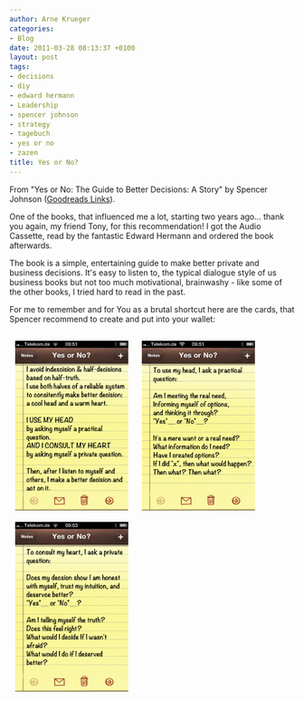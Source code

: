 ```yaml
---
author: Arne Krueger
categories:
- Blog
date: 2011-03-28 08:13:37 +0100
layout: post
tags:
- decisions
- diy
- edward hermann
- Leadership
- spencer johnson
- strategy
- tagebuch
- yes or no
- zazen
title: Yes or No?
---
```



From "Yes or No: The Guide to Better Decisions: A Story" by Spencer Johnson ([Goodreads Links](https://www.goodreads.com/book/show/88181.Yes_or_No)).

One of the books, that influenced me a lot, starting two years ago... thank you again, my friend Tony, for this recommendation! I got the Audio Cassette, read by the fantastic Edward Hermann and ordered the book afterwards.

The book is a simple, entertaining guide to make better private and business decisions. It's easy to listen to, the typical dialogue style of us business books but not too much motivational, brainwashy - like some of the other books, I tried hard to read in the past.

For me to remember and for You as a brutal shortcut here are the cards, that Spencer recommend to create and put&nbsp;into your wallet:

<div style="text-align: left !important; margin: 20px 0; display: block !important;">
<img src="/images/2011-03-28/photo.png" alt="Yes or No Card 1 - Main Methodology" style="width: 200px !important; margin: 10px !important; display: inline-block !important; vertical-align: top !important; float: none !important;" />
<img src="/images/2011-03-28/photo-2.png" alt="Yes or No Card 2 - Head Questions" style="width: 200px !important; margin: 10px !important; display: inline-block !important; vertical-align: top !important; float: none !important;" />
<img src="/images/2011-03-28/photo-1.png" alt="Yes or No Card 3 - Heart Questions" style="width: 200px !important; margin: 10px !important; display: inline-block !important; vertical-align: top !important; float: none !important;" />
</div>